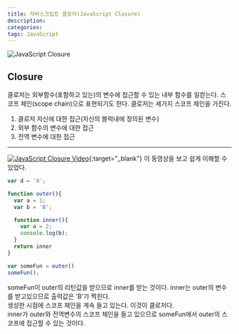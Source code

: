 ```yaml
---
title: 자바스크립트 클로저(JavaScript Closure)
description: 
categories: 
tags: JavaScript
---
```


![JavaScript Closure](https://hyunseob.github.io/images/javascript-closure.png)

## Closure

클로저는 외부함수(포함하고 있는)의 변수에 접근할 수 있는 내부 함수를 일컫는다. 스코프 체인(scope chain)으로 표현되기도 한다. 클로저는 세가지 스코프 체인을 가진다.
1. 클로저 자신에 대한 접근(자신의 블럭내에 정의된 변수)
2. 외부 함수의 변수에 대한 접근
3. 전역 변수에 대한 접근

---

[![JavaScript Closure Video](https://img.youtube.com/vi/MbYShFxp-j0/0.jpg)](https://www.youtube.com/watch?v=MbYShFxp-j0){:target="_blank"}
이 동영상을 보고 쉽게 이해할 수 있었다.

```javascript
var d = 'X';

function outer(){
  var a = 1;
  var b = 'B';

  function inner(){
    var a = 2;
    console.log(b);
  }
  return inner
}

var someFun = outer()
someFun();
```

someFun이 outer의 리턴값을 받으므로 inner를 받는 것이다. inner는 outer의 변수를 받고있으므로 출력값은 'B'가 찍힌다.<br>
생성한 시점에 스코프 체인을 계속 들고 있는다. 이것이 클로저다.<br>
inner가 outer와 전역변수의 스코프 체인을 들고 있으므로 someFun에서 outer의 스코프에 접근할 수 있는 것이다.